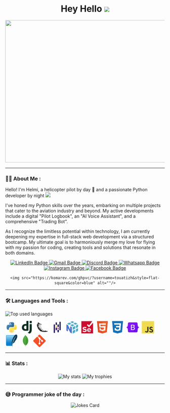 <div align="center">
    <h1>
        Hey Hello
        <img src="https://media.giphy.com/media/hvRJCLFzcasrR4ia7z/giphy.gif" width="30px"/>
    </h1>
    <img src="https://media.giphy.com/media/SWoSkN6DxTszqIKEqv/giphy.gif" width="600" height="450"/>
</div>

---

### :man_technologist: About Me : 

Hello! I'm Helmi, a helicopter pilot by day 🚁 and a passionate Python developer by night <img src="https://media.giphy.com/media/WUlplcMpOCEmTGBtBW/giphy.gif" width="30"> <br>

I've honed my Python skills over the years, embarking on multiple projects that cater to the aviation industry and beyond. My active developments include a digital "Pilot Logbook", an "AI Voice Assistant", and a comprehensive "Trading Bot".

As I recognize the limitless potential within technology, I am currently deepening my expertise in full-stack web development via a structured bootcamp. My ultimate goal is to harmoniously merge my love for flying with my passion for coding, creating tools and solutions that resonate in both domains.

<div id="badges" align="center">
    <a href="https://www.linkedin.com/in/helmi-touati-451518273">
        <img
            src="https://img.shields.io/badge/LinkedIn-blue?style=for-the-badge&logo=linkedin&logoColor=white"
            alt="LinkedIn Badge"/>
    </a>
    <a href="mailto:touatizh@gmail.com">
        <img
            src="https://img.shields.io/badge/gmail-yellow?logo=gmail&logoColor=white&style=for-the-badge"
            alt="Gmail Badge"/>
    </a>
    <a href="https://discordapp.com/users/touatizh#2454">
        <img
            src="https://img.shields.io/badge/discord-purple?logo=discord&logoColor=white&style=for-the-badge"
            alt="Discord Badge"/>
    </a>
    <a href="https://wa.me/21694343181">
        <img
            src="https://img.shields.io/badge/whatsapp-green?logo=whatsapp&logoColor=white&style=for-the-badge"
            alt="Whatsapp Badge"/>
    </a>
    <a href="https://www.instagram.com/helmitouatii/">
        <img
            src="https://img.shields.io/badge/instagram-red?logo=instagram&logoColor=white&style=for-the-badge"
            alt="Instagram Badge"/>
    </a>
    <a href="https://www.facebook.com/touatiih/">
        <img
            src="https://img.shields.io/badge/Facebook-blue?logo=facebook&logoColor=white&style=for-the-badge"
            alt="Facebook Badge"/>
    </a><br>
    
    <img src="https://komarev.com/ghpvc/?username=touatizh&style=flat-square&color=blue" alt=""/>
</div>

---

### :hammer_and_wrench: Languages and Tools :
<div>
    <p>
        <picture>
           <img src="https://github-readme-stats.vercel.app/api/top-langs/?username=touatizh&layout=compact" alt="Top used languages"/>
        </picture>
    </p>
    <picture>
        <img src="https://github.com/devicons/devicon/blob/master/icons/python/python-original.svg" title="Python" alt="Python" width="40" height="40"/>&nbsp;
    </picture>
    <picture>
        <img src="https://github.com/devicons/devicon/blob/master/icons/django/django-plain.svg" title="Django" alt="Django" width="40" height="40"/>&nbsp;
    </picture>
    <picture>
        <img src="https://github.com/devicons/devicon/blob/master/icons/flask/flask-original.svg" title="Flask" alt="Flask" width="40" height="40"/>&nbsp;
    </picture>
    <picture>
        <img src="https://github.com/devicons/devicon/blob/master/icons/pandas/pandas-original.svg" title="Pandas" alt="Pandas" width="40" height="40"/>&nbsp;
    </picture>
    <picture>
        <img src="https://github.com/devicons/devicon/blob/master/icons/numpy/numpy-original.svg" title="Numpy" alt="Numpy" width="40" height="40"/>&nbsp;
    </picture>
    <picture>
        <img src="https://github.com/devicons/devicon/blob/master/icons/selenium/selenium-original.svg" title="Selenium" alt="Selenium" width="40" height="40"/>&nbsp;
    </picture>
    <picture>
        <img src="https://github.com/devicons/devicon/blob/master/icons/html5/html5-original.svg" title="HTML5" alt="HTML" width="40" height="40"/>&nbsp;
    </picture>
    <picture>
        <img src="https://github.com/devicons/devicon/blob/master/icons/css3/css3-plain.svg"  title="CSS3" alt="CSS" width="40" height="40"/>&nbsp;
    </picture>
    <picture>
        <img src="https://github.com/devicons/devicon/blob/master/icons/bootstrap/bootstrap-original.svg" title="Bootstrap" alt="Bootstrap" width="40" height="40"/>&nbsp;
    </picture>
    <picture>
        <img src="https://github.com/devicons/devicon/blob/master/icons/javascript/javascript-original.svg" title="JavaScript" alt="JavaScript" width="40" height="40"/>&nbsp;
    </picture>
    <picture>
        <img src="https://github.com/devicons/devicon/blob/master/icons/sqlite/sqlite-original.svg" title="SQLite" **alt="SQLite" width="40" height="40"/>
    </picture>
    <picture>
        <img src="https://github.com/devicons/devicon/blob/master/icons/mongodb/mongodb-original.svg" title="MongoDB" **alt="MongoDB" width="40" height="40"/>
    </picture>
    <picture>
        <img src="https://github.com/devicons/devicon/blob/master/icons/git/git-original.svg" title="Git" **alt="Git" width="40" height="40"/>
    </picture>
</div>

---

### :bar_chart: Stats :
<div align="center">
    <picture>
            <img src="http://github-readme-streak-stats.herokuapp.com?user=touatizh&hide_border=true" alt="My stats"/>
    </picture>
    <picture>
        <img src="https://github-profile-trophy.vercel.app/?username=touatizh&row=1&no-frame=true&no-bg=true" alt="My trophies"/>
    </picture>
</div>

---

### :sweat_smile: Programmer joke of the day :
<div align="center">
    <picture>
        <img src="https://readme-jokes.vercel.app/api?hideBorder&theme=vue" alt="Jokes Card" />
    </picture>
</div>
